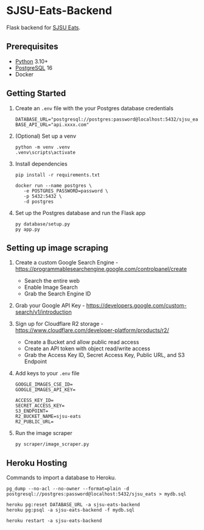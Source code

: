 # SJSU-Eats-Backend

Flask backend for [SJSU Eats](https://github.com/kevintsoii/SJSU-Eats).

## Prerequisites

- [Python](https://www.python.org/) 3.10+
- [PostgreSQL](https://www.postgresql.org/download/) 16
- Docker

## Getting Started

1. Create an `.env` file with the your Postgres database credentials

   ```
   DATABASE_URL="postgresql://postgres:password@localhost:5432/sjsu_eats"
   BASE_API_URL="api.xxxx.com"
   ```

2. (Optional) Set up a venv

   ```
   python -m venv .venv
   .venv\scripts\activate
   ```

3. Install dependencies

   ```
   pip install -r requirements.txt

   docker run --name postgres \
      -e POSTGRES_PASSWORD=password \
      -p 5432:5432 \
      -d postgres
   ```

4. Set up the Postgres database and run the Flask app

   ```
   py database/setup.py
   py app.py
   ```

## Setting up image scraping

1. Create a custom Google Search Engine - https://programmablesearchengine.google.com/controlpanel/create

   - Search the entire web
   - Enable Image Search
   - Grab the Search Engine ID

2. Grab your Google API Key - https://developers.google.com/custom-search/v1/introduction

3. Sign up for Cloudflare R2 storage - https://www.cloudflare.com/developer-platform/products/r2/

   - Create a Bucket and allow public read access
   - Create an API token with object read/write access
   - Grab the Access Key ID, Secret Access Key, Public URL, and S3 Endpoint

4. Add keys to your `.env` file

   ```
   GOOGLE_IMAGES_CSE_ID=
   GOOGLE_IMAGES_API_KEY=
   
   ACCESS_KEY_ID=
   SECRET_ACCESS_KEY=
   S3_ENDPOINT=
   R2_BUCKET_NAME=sjsu-eats
   R2_PUBLIC_URL=
   ```

5. Run the image scraper

   ```
   py scraper/image_scraper.py
   ```

## Heroku Hosting

Commands to import a database to Heroku.

```
pg_dump --no-acl --no-owner --format=plain -d postgresql://postgres:password@localhost:5432/sjsu_eats > mydb.sql

heroku pg:reset DATABASE_URL -a sjsu-eats-backend
heroku pg:psql -a sjsu-eats-backend -f mydb.sql

heroku restart -a sjsu-eats-backend
```
